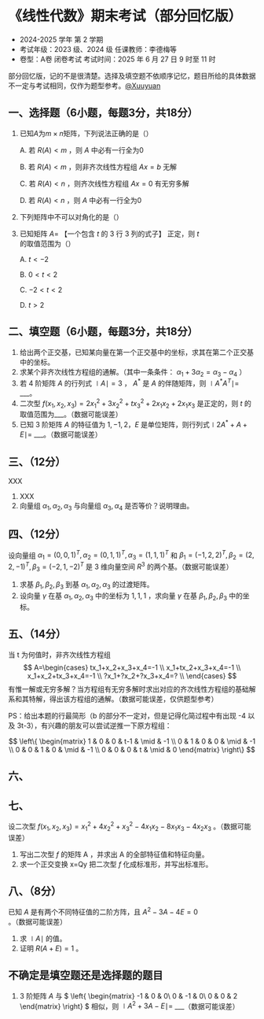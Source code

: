 # 《线性代数》期末考试（部分回忆版）

- 2024-2025 学年 第 2 学期
- 考试年级：2023 级、2024 级 任课教师：李德梅等
- 卷型：A卷 闭卷考试 考试时间：2025 年 6 月 27 日 9 时至 11 时

部分回忆版，记的不是很清楚。选择及填空题不依顺序记忆，题目所给的具体数据不一定与考试相同，仅作为题型参考。[@Xuuyuan](https://github.com/Xuuyuan)

## 一、选择题（6小题，每题3分，共18分）

1. 已知$A$为$m×n$矩阵，下列说法正确的是（）

    A. 若 $R(A)<m$ ，则 $A$ 中必有一行全为0

    B. 若 $R(A)<m$ ，则非齐次线性方程组 $Ax=b$ 无解

    C. 若 $R(A)<n$ ，则齐次线性方程组 $Ax=0$ 有无穷多解

    D. 若 $R(A)<n$ ，则 $A$ 中必有一行全为0

2. 下列矩阵中不可以对角化的是（）

3. 已知矩阵 $A=$ 【一个包含 $t$ 的 3 行 3 列的式子】 正定，则 $t$ 的取值范围为（）

    A. $t<-2$

    B. $0<t<2$

    C. $-2<t<2$

    D. $t>2$

## 二、填空题（6小题，每题3分，共18分）

1. 给出两个正交基，已知某向量在第一个正交基中的坐标，求其在第二个正交基中的坐标。
2. 求某个非齐次线性方程组的通解。（其中一条条件： $\alpha_1+3\alpha_2=\alpha_3-\alpha_4$ ）
3. 若 4 阶矩阵 $A$ 的行列式 $\mid A \mid = 3$ ， $A^*$ 是 $A$ 的伴随矩阵，则 $\mid A^*A^T\mid=$ ___。
4. 二次型 $f(x_1,x_2,x_3)=2x_1^2+3x_2^2+tx_3^2+2x_1x_2+2x_1x_3$ 是正定的，则 $t$ 的取值范围为___。（数据可能误差）
5. 已知 3 阶矩阵 $A$ 的特征值为 $1,-1,2$，$E$ 是单位矩阵，则行列式$\mid 2A^*+A+E \mid=$ ___。（数据可能误差）

## 三、（12分）

XXX

1. XXX
2. 向量组 $\alpha_1,\alpha_2,\alpha_3$ 与向量组 $\alpha_3,\alpha_4$ 是否等价？说明理由。

## 四、（12分）

设向量组 $\alpha_1=(0,0,1)^T, \alpha_2=(0,1,1)^T, \alpha_3=(1,1,1)^T$ 和 $\beta_1=(-1,2,2)^T, \beta_2=(2,2,-1)^T, \beta_3=(-2,1,-2)^T$ 是 3 维向量空间 $R^3$ 的两个基。（数据可能误差）

1. 求基 $\beta_1, \beta_2, \beta_3$ 到基 $\alpha_1, \alpha_2, \alpha_3$ 的过渡矩阵。
2. 设向量 $\gamma$ 在基 $\alpha_1, \alpha_2, \alpha_3$ 中的坐标为 $1,1,1$ ，求向量 $\gamma$ 在基 $\beta_1, \beta_2, \beta_3$ 中的坐标。

## 五、（14分）

当 t 为何值时，非齐次线性方程组
$$
A=\begin{cases}
tx_1+x_2+x_3+x_4=-1 \\
x_1+tx_2+x_3+x_4=-1 \\
x_1+x_2+tx_3+x_4=-1 \\
?x_1+?x_2+?x_3+x_4=? \\
\end{cases}
$$
有惟一解或无穷多解？当方程组有无穷多解时求出对应的齐次线性方程组的基础解系和其特解，得出该方程组的通解。（数据可能误差，仅供题型参考）

PS：给出本题的行最简形（b 的部分不一定对，但是记得化简过程中有出现 -4 以及 3t-3），有兴趣的朋友可以尝试逆推一下原方程组：

$$
 \left\{
 \begin{matrix}
   1 & 0 & 0 & t-1 & \mid & -1 \\
   0 & 1 & 0 & 0 & \mid & -1 \\
   0 & 0 & 1 & 0 & \mid & -1 \\
   0 & 0 & 0 & t & \mid & 0
\end{matrix}
\right\}
$$

## 六、

## 七、

设二次型 $f(x_1,x_2,x_3)=x_1^2+4x_2^2+x_3^2-4x_1x_2-8x_1x_3-4x_2x_3$ 。（数据可能误差）

1. 写出二次型 $f$ 的矩阵 A ，并求出 A 的全部特征值和特征向量。
2. 求一个正交变换 x=Qy 把二次型 $f$ 化成标准形，并写出标准形。

## 八、（8分）

已知 $A$ 是有两个不同特征值的二阶方阵，且 $A^2-3A-4E=0$ 。（数据可能误差）

1. 求 $\mid A \mid$ 的值。
2. 证明 $R(A+E)=1$ 。

## 不确定是填空题还是选择题的题目

1. 3 阶矩阵 $A$ 与 $
    \left\{
    \begin{matrix}
    -1 & 0 & 0\\
    0 & -1 & 0\\
    0 & 0 & 2
    \end{matrix}
    \right\}
    $ 相似，则 $\mid A^2+3A-E \mid=$ ___（数据可能误差）
